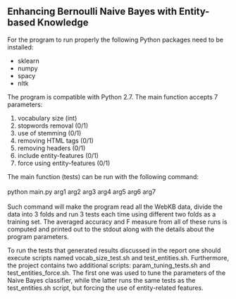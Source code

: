## Enhancing Bernoulli Naive Bayes with Entity-based Knowledge

For the program to run properly the following Python packages need to be installed:
* sklearn
* numpy
* spacy
* nltk

The program is compatible with Python 2.7. The main function accepts 7 parameters:<br />
1. vocabulary size (int) <br />
2. stopwords removal (0/1)<br />
3. use of stemming (0/1)<br />
4. removing HTML tags (0/1)<br />
5. removing headers (0/1)<br />
6. include entity-features (0/1)<br />
7. force using entity-features (0/1)<br />

The main function (tests) can be run with the following command:<br /><br />
python main.py arg1 arg2 arg3 arg4 arg5 arg6 arg7<br /><br />
Such command will make the program read all the WebKB data, divide the data
into 3 folds and run 3 tests each time using different two folds as a training
set. The averaged accuracy and F measure from all of these runs is computed and
printed out to the stdout along with the details about the program parameters.

To run the tests that generated results discussed in the report one should
execute scripts named vocab_size_test.sh and test_entities.sh. Furthermore,
the project contains two additional scripts: param_tuning_tests.sh and
test_entities_force.sh. The first one was used to tune the parameters of
the Naive Bayes classifier, while the latter runs the same tests as the
test_entities.sh script, but forcing the use of entity-related features. 
